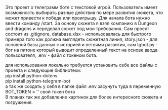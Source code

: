 Это проект о телеграмм боте с текстовой игрой. Пользователь имеет возможность выбирать разные действия по мере развития сюжета, что может привести к победе или проигрышу. Для начала бота нужно ввести команду /start.       За основу сюжета я взял компанию в Dungeon and dragons и переделал сюжет под мои требования. Сам проект состоит из .gitignore, database.xlsx - использовалась для быстрого примера того как должна выглядеть сюжетная линия, story.json - для основной базы данных с историей и ветвями развития, сам tgbot.py - бот на питоне который выводит определенный текст на основе ввода пользователя, .env - файл с токеном бота.

для использования локально требуется установить себе все файлы с проекта и следующие библиотеки:      
pip install python-dotenv   
pip install python-telegram-bot     
а так же создать у себя в папке файл .env  засунуть туда в переменную BOT_TOKEN = '' свой токен бота    
В планах так же добавление картинок для более интересного сюжета и погружения.